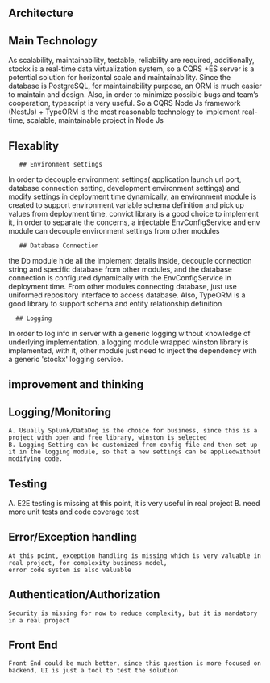 ## Architecture
  
  ## Main Technology
      
   As scalability, maintainability, testable, reliability are required, additionally, 
stockx is a real-time data virtualization system, so a CQRS +ES server is a potential solution for horizontal scale and    maintainability.  Since the database is PostgreSQL, for maintainability purpose, an ORM is much easier to maintain and design. Also, 
in order to minimize possible bugs and team’s cooperation, typescript is very useful. So a CQRS Node Js framework (NestJs) + TypeORM is the most reasonable technology to implement real-time, scalable, maintainable project in Node Js

   
  ## Flexablity
   
       ## Environment settings
   In order to decouple environment settings( application launch url port, database connection setting,  development environment settings)
 and modify settings in deployment time dynamically, an environment module is created to support environment variable schema definition 
 and pick up values from deployment time, convict library is a good choice to implement it, in order to separate the concerns, a injectable EnvConfigService and env module can decouple environment settings from other modules
 
       ## Database Connection
 
  the Db module hide all the implement details inside, decouple connection string and specific database from other modules, and the database connection is configured dynamically with the EnvConfigService in deployment time. From other modules connecting database, just use uniformed repository interface to access database. Also, TypeORM is a good library to support 
schema and entity relationship definition 
   
      ## Logging
  In order to log info in server with a generic logging without knowledge of underlying implementation, a logging module wrapped winston library is implemented, with it, other module just need to inject the dependency with a generic 'stockx' logging service.




## improvement and thinking
  ## Logging/Monitoring
    A. Usually Splunk/DataDog is the choice for business, since this is a project with open and free library, winston is selected
    B. Logging Setting can be customized from config file and then set up it in the logging module, so that a new settings can be appliedwithout modifying code.
    
  ## Testing
   A. E2E testing is missing at this point, it is very useful in real project
   B. need more unit tests and code coverage test
   
  ## Error/Exception handling
    At this point, exception handling is missing which is very valuable in real project, for complexity business model, 
    error code system is also valuable
    
  ## Authentication/Authorization
    Security is missing for now to reduce complexity, but it is mandatory in a real project
    
  ## Front End
    Front End could be much better, since this question is more focused on backend, UI is just a tool to test the solution
    
